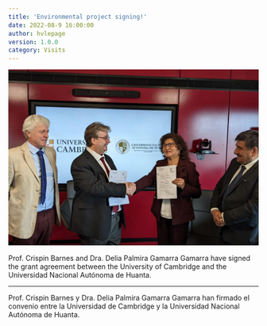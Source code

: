 ```yaml
---
title: 'Environmental project signing!'
date: 2022-08-9 16:00:00 
author: hvlepage
version: 1.0.0
category: Visits
---
```


![Signing](/assets/posts/UNAH_G117323_signing.jpeg)

Prof. Crispin Barnes and Dra. Delia Palmira Gamarra Gamarra have signed the grant agreement between the University of Cambridge and the Universidad Nacional Autónoma de Huanta.

---

Prof. Crispin Barnes y Dra. Delia Palmira Gamarra Gamarra han firmado el convenio entre la Universidad de Cambridge y la Universidad Nacional Autónoma de Huanta.
